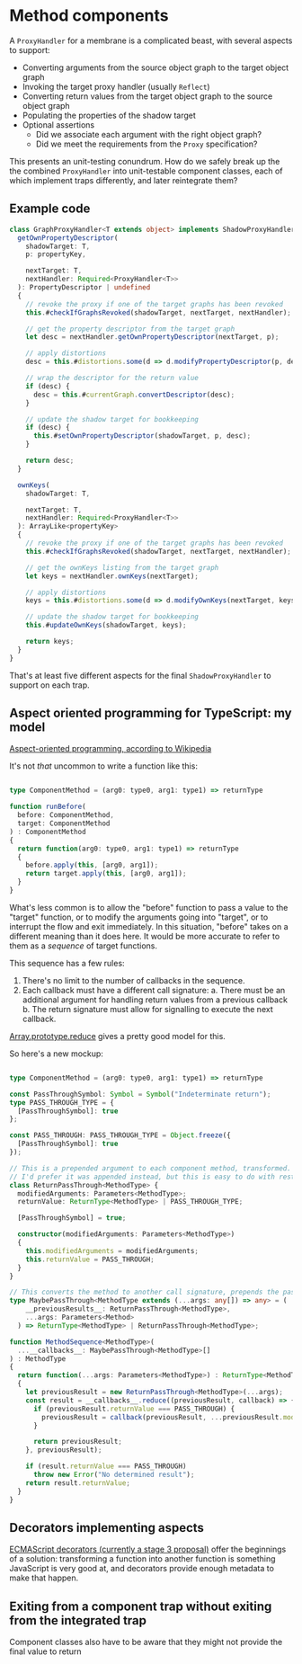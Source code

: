 # Method components

A `ProxyHandler` for a membrane is a complicated beast, with several aspects to support:

- Converting arguments from the source object graph to the target object graph
- Invoking the target proxy handler (usually `Reflect`)
- Converting return values from the target object graph to the source object graph
- Populating the properties of the shadow target
- Optional assertions
  - Did we associate each argument with the right object graph?
  - Did we meet the requirements from the `Proxy` specification?

This presents an unit-testing conundrum.  How do we safely break up the the combined `ProxyHandler` into unit-testable component classes,
each of which implement traps differently, and later reintegrate them?

## Example code

```typescript
class GraphProxyHandler<T extends object> implements ShadowProxyHandler<T> {
  getOwnPropertyDescriptor(
    shadowTarget: T,
    p: propertyKey,

    nextTarget: T,
    nextHandler: Required<ProxyHandler<T>>
  ): PropertyDescriptor | undefined
  {
    // revoke the proxy if one of the target graphs has been revoked
    this.#checkIfGraphsRevoked(shadowTarget, nextTarget, nextHandler);

    // get the property descriptor from the target graph
    let desc = nextHandler.getOwnPropertyDescriptor(nextTarget, p);

    // apply distortions
    desc = this.#distortions.some(d => d.modifyPropertyDescriptor(p, desc));

    // wrap the descriptor for the return value
    if (desc) {
      desc = this.#currentGraph.convertDescriptor(desc);
    }

    // update the shadow target for bookkeeping
    if (desc) {
      this.#setOwnPropertyDescriptor(shadowTarget, p, desc);
    }

    return desc;
  }

  ownKeys(
    shadowTarget: T,

    nextTarget: T,
    nextHandler: Required<ProxyHandler<T>>
  ): ArrayLike<propertyKey>
  {
    // revoke the proxy if one of the target graphs has been revoked
    this.#checkIfGraphsRevoked(shadowTarget, nextTarget, nextHandler);

    // get the ownKeys listing from the target graph
    let keys = nextHandler.ownKeys(nextTarget);

    // apply distortions
    keys = this.#distortions.some(d => d.modifyOwnKeys(nextTarget, keys));

    // update the shadow target for bookkeeping
    this.#updateOwnKeys(shadowTarget, keys);

    return keys;
  }
}
```

That's at least five different aspects for the final `ShadowProxyHandler` to support on each trap.

## Aspect oriented programming for TypeScript: my model

[Aspect-oriented programming, according to Wikipedia](https://en.wikipedia.org/wiki/Aspect-oriented_programming)

It's not _that_ uncommon to write a function like this:

```typescript

type ComponentMethod = (arg0: type0, arg1: type1) => returnType

function runBefore(
  before: ComponentMethod,
  target: ComponentMethod
) : ComponentMethod
{
  return function(arg0: type0, arg1: type1) => returnType
  {
    before.apply(this, [arg0, arg1]);
    return target.apply(this, [arg0, arg1]);
  }
}
```

What's less common is to allow the "before" function to pass a value to the "target" function, or to modify the arguments going into "target", or to interrupt the flow and exit immediately.  In this situation, "before" takes on a different meaning than it does here.  It would be more accurate to refer to them as a _sequence_ of target functions.

This sequence has a few rules:

1. There's no limit to the number of callbacks in the sequence.
2. Each callback must have a different call signature:
  a. There must be an additional argument for handling return values from a previous callback
  b. The return signature must allow for signalling to execute the next callback.

[Array.prototype.reduce](https://developer.mozilla.org/en-US/docs/Web/JavaScript/Reference/Global_Objects/Array/reduce) gives a pretty good model for this.

So here's a new mockup:

```typescript

type ComponentMethod = (arg0: type0, arg1: type1) => returnType

const PassThroughSymbol: Symbol = Symbol("Indeterminate return");
type PASS_THROUGH_TYPE = {
  [PassThroughSymbol]: true
};

const PASS_THROUGH: PASS_THROUGH_TYPE = Object.freeze({
  [PassThroughSymbol]: true
});

// This is a prepended argument to each component method, transformed.
// I'd prefer it was appended instead, but this is easy to do with rest parameters.
class ReturnPassThrough<MethodType> {
  modifiedArguments: Parameters<MethodType>;
  returnValue: ReturnType<MethodType> | PASS_THROUGH_TYPE;

  [PassThroughSymbol] = true;

  constructor(modifiedArguments: Parameters<MethodType>)
  {
    this.modifiedArguments = modifiedArguments;
    this.returnValue = PASS_THROUGH;
  }
}

// This converts the method to another call signature, prepends the pass-through argument, and alters the return type to possibly return another pass-through.
type MaybePassThrough<MethodType extends (...args: any[]) => any> = (
    __previousResults__: ReturnPassThrough<MethodType>,
    ...args: Parameters<Method>
  ) => ReturnType<MethodType> | ReturnPassThrough<MethodType>;

function MethodSequence<MethodType>(
  ...__callbacks__: MaybePassThrough<MethodType>[]
) : MethodType
{
  return function(...args: Parameters<MethodType>) : ReturnType<MethodType>
  {
    let previousResult = new ReturnPassThrough<MethodType>(...args);
    const result = __callbacks__.reduce((previousResult, callback) => {
      if (previousResult.returnValue === PASS_THROUGH) {
        previousResult = callback(previousResult, ...previousResult.modifiedArguments);
      }

      return previousResult;
    }, previousResult);

    if (result.returnValue === PASS_THROUGH)
      throw new Error("No determined result");
    return result.returnValue;
  }
}

```

## Decorators implementing aspects

[ECMAScript decorators (currently a stage 3 proposal)](https://github.com/tc39/proposal-decorators) offer the
beginnings of a solution: transforming a function into another function is something JavaScript is very good at,
and decorators provide enough metadata to make that happen.

## Exiting from a component trap without exiting from the integrated trap

Component classes also have to be aware that they might not provide the final value to return
